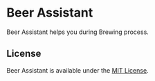 # Beer Assistant
Beer Assistant helps you during Brewing process.

## License
Beer Assistant is available under the [MIT License](https://opensource.org/licenses/MIT).
